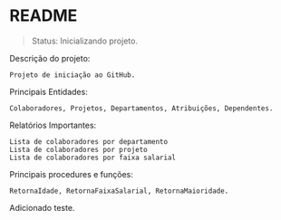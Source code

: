 <h1>README</h1>

> Status: Inicializando projeto.

Descrição do projeto:

```
Projeto de iniciação ao GitHub.
```

Principais Entidades:

```
Colaboradores, Projetos, Departamentos, Atribuições, Dependentes.
```

Relatórios Importantes:
```
Lista de colaboradores por departamento
Lista de colaboradores por projeto
Lista de colaboradores por faixa salarial
```
Principais procedures e funções:

```
RetornaIdade, RetornaFaixaSalarial, RetornaMaioridade.
```
Adicionado teste.
